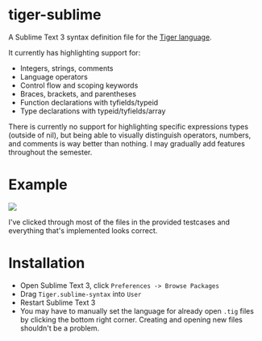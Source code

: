 tiger-sublime
==

A Sublime Text 3 syntax definition file for the [Tiger language](http://www.cs.tufts.edu/comp/181/tiger.html).

It currently has highlighting support for:

- Integers, strings, comments
- Language operators
- Control flow and scoping keywords
- Braces, brackets, and parentheses
- Function declarations with tyfields/typeid
- Type declarations with typeid/tyfields/array

There is currently no support for highlighting specific expressions types (outside of nil), but being able to visually distinguish operators, numbers, and comments is way better than nothing. I may gradually add features throughout the semester.

Example
==

![](https://i.imgur.com/NnAE7kf.png)

I've clicked through most of the files in the provided testcases and everything that's implemented looks correct.

Installation
==

* Open Sublime Text 3, click `Preferences -> Browse Packages`
* Drag `Tiger.sublime-syntax` into `User`
* Restart Sublime Text 3
* You may have to manually set the language for already open `.tig` files by clicking the bottom right corner. Creating and opening new files shouldn't be a problem.